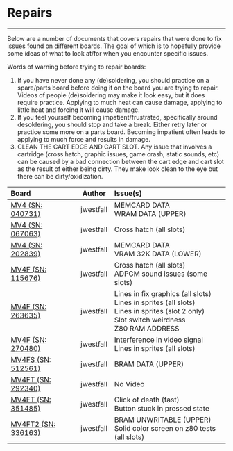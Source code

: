 # Repairs
---
Below are a number of documents that covers repairs that were done to fix issues found on different boards.  The goal of which is to hopefully provide some ideas of what to look at/for when you encounter specific issues.

Words of warning before trying to repair boards:
1.  If you have never done any (de)soldering, you should practice on a spare/parts board before doing it on the board you are trying to repair.  Videos of people (de)soldering may make it look easy, but it does require practice.  Applying to much heat can cause damage, applying to little heat and forcing it will cause damage.
2. If you feel yourself becoming impatient/frustrated, specifically around desoldering, you should stop and take a break.  Either retry later or practice some more on a parts board.  Becoming impatient often leads to applying to much force and results in damage.
3. CLEAN THE CART EDGE AND CART SLOT. Any issue that involves a cartridge (cross hatch, graphic issues, game crash, static sounds, etc) can be caused by a bad connection between the cart edge and cart slot as the result of either being dirty.  They make look clean to the eye but there can be dirty/oxidization.


|  Board  |   Author   | Issue(s) |
|:----------------|:----------:|:-----------------|
| [MV4 (SN: 040731)](repairs/mv4_040731.md) | jwestfall | MEMCARD DATA<br>WRAM DATA (UPPER) |
| [MV4 (SN: 067063)](repairs/mv4_067063.md) | jwestfall | Cross hatch (all slots) |
| [MV4 (SN: 202839)](repairs/mv4_202839.md) | jwestfall | MEMCARD DATA<br>VRAM 32K DATA (LOWER)
| [MV4F (SN: 115676)](repairs/mv4f_115676.md) | jwestfall | Cross hatch (all slots)<br>ADPCM sound issues (some slots) |
| [MV4F (SN: 263635)](repairs/mv4f_263635.md) | jwestfall | Lines in fix graphics (all slots)<br>Lines in sprites (all slots)<br>Lines in sprites (slot 2 only)<br>Slot switch weirdness<br>Z80 RAM ADDRESS  |
| [MV4F (SN: 270480)](repairs/mv4f_270480.md) | jwestfall | Interference in video signal<br>Lines in sprites (all slots) |
| [MV4FS (SN: 512561)](repairs/mv4fs_512561.md) | jwestfall | BRAM DATA (UPPER) |
| [MV4FT (SN: 292340)](repairs/mv4ft_292340.md) | jwestfall | No Video |
| [MV4FT (SN: 351485)](repairs/mv4ft_351485.md) | jwestfall | Click of death (fast)<br>Button stuck in pressed state |
| [MV4FT2 (SN: 336163)](repairs/mv4ft2_336163.md) | jwestfall | BRAM UNWRITABLE (UPPER)<br>Solid color screen on z80 tests (all slots) |
